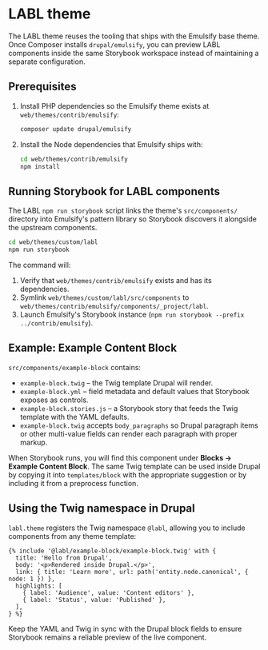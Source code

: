 # LABL theme

The LABL theme reuses the tooling that ships with the Emulsify base theme. Once
Composer installs `drupal/emulsify`, you can preview LABL components inside the
same Storybook workspace instead of maintaining a separate configuration.

## Prerequisites

1. Install PHP dependencies so the Emulsify theme exists at
   `web/themes/contrib/emulsify`:

   ```bash
   composer update drupal/emulsify
   ```

2. Install the Node dependencies that Emulsify ships with:

   ```bash
   cd web/themes/contrib/emulsify
   npm install
   ```

## Running Storybook for LABL components

The LABL `npm run storybook` script links the theme's `src/components/` directory
into Emulsify's pattern library so Storybook discovers it alongside the
upstream components.

```bash
cd web/themes/custom/labl
npm run storybook
```

The command will:

1. Verify that `web/themes/contrib/emulsify` exists and has its dependencies.
2. Symlink `web/themes/custom/labl/src/components` to
   `web/themes/contrib/emulsify/components/_project/labl`.
3. Launch Emulsify's Storybook instance (`npm run storybook --prefix
   ../contrib/emulsify`).

## Example: Example Content Block

`src/components/example-block` contains:

- `example-block.twig` – the Twig template Drupal will render.
- `example-block.yml` – field metadata and default values that Storybook exposes
  as controls.
- `example-block.stories.js` – a Storybook story that feeds the Twig template
  with the YAML defaults.
- `example-block.twig` accepts `body_paragraphs` so Drupal paragraph items or
  other multi-value fields can render each paragraph with proper markup.

When Storybook runs, you will find this component under **Blocks → Example
Content Block**. The same Twig template can be used inside Drupal by copying it
into `templates/block` with the appropriate suggestion or by including it from a
preprocess function.

## Using the Twig namespace in Drupal

`labl.theme` registers the Twig namespace `@labl`, allowing you to include
components from any theme template:

```twig
{% include '@labl/example-block/example-block.twig' with {
  title: 'Hello from Drupal',
  body: '<p>Rendered inside Drupal.</p>',
  link: { title: 'Learn more', url: path('entity.node.canonical', { node: 1 }) },
  highlights: [
    { label: 'Audience', value: 'Content editors' },
    { label: 'Status', value: 'Published' },
  ],
} %}
```

Keep the YAML and Twig in sync with the Drupal block fields to ensure Storybook
remains a reliable preview of the live component.
